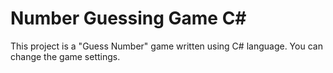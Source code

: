 # Number Guessing Game C#
This project is a "Guess Number" game written using C# language. You can change the game settings.
